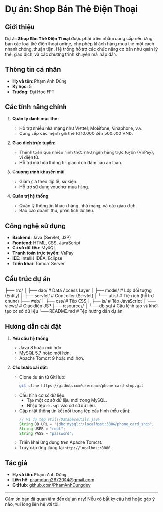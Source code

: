 # Dự án: Shop Bán Thẻ Điện Thoại

## Giới thiệu
Dự án **Shop Bán Thẻ Điện Thoại** được phát triển nhằm cung cấp nền tảng bán các loại thẻ điện thoại online, cho phép khách hàng mua thẻ một cách nhanh chóng, thuận tiện. Hệ thống hỗ trợ các chức năng cơ bản như quản lý thẻ, giao dịch, và các chương trình khuyến mãi hấp dẫn.

## Thông tin cá nhân
- **Họ và tên**: Phạm Anh Dũng  
- **Kỳ học**: 5  
- **Trường**: Đại Học FPT  

## Các tính năng chính
1. **Quản lý danh mục thẻ:**
   - Hỗ trợ nhiều nhà mạng như Viettel, Mobifone, Vinaphone, v.v.
   - Cung cấp các mệnh giá thẻ từ 10.000 đến 500.000 VNĐ.

2. **Giao dịch trực tuyến:**
   - Thanh toán qua nhiều hình thức như ngân hàng trực tuyến (VnPay), ví điện tử.
   - Hỗ trợ mã hóa thông tin giao dịch đảm bảo an toàn.

3. **Chương trình khuyến mãi:**
   - Giảm giá theo dịp lễ, sự kiện.
   - Hỗ trợ sử dụng voucher mua hàng.

4. **Quản trị hệ thống:**
   - Quản lý thông tin khách hàng, nhà mạng, và các giao dịch.
   - Báo cáo doanh thu, phân tích dữ liệu.

## Công nghệ sử dụng
- **Backend**: Java (Servlet, JSP)
- **Frontend**: HTML, CSS, JavaScript
- **Cơ sở dữ liệu**: MySQL
- **Thanh toán trực tuyến**: VnPay
- **IDE**: IntelliJ IDEA, Eclipse
- **Triển khai**: Tomcat Server

## Cấu trúc dự án
├── src/ │ ├── dao/ # Data Access Layer │ ├── model/ # Lớp đối tượng (Entity) │ ├── servlet/ # Controller (Servlet) │ └── utils/ # Tiện ích (hỗ trợ chung) ├── web/ │ ├── css/ # Tệp CSS │ ├── js/ # Tệp JavaScript │ └── views/ # Giao diện JSP ├── resources/ │ └── db.sql # Câu lệnh tạo và khởi tạo cơ sở dữ liệu └── README.md # Tệp hướng dẫn dự án

## Hướng dẫn cài đặt
1. **Yêu cầu hệ thống**:
   - Java 8 hoặc mới hơn.
   - MySQL 5.7 hoặc mới hơn.
   - Apache Tomcat 9 hoặc mới hơn.

2. **Các bước cài đặt**:
   - Clone dự án từ GitHub:  
     ```bash
     git clone https://github.com/username/phone-card-shop.git
     ```
   - Cấu hình cơ sở dữ liệu:
     - Tạo một cơ sở dữ liệu mới trong MySQL.
     - Nhập tệp `db.sql` vào cơ sở dữ liệu.
   - Cập nhật thông tin kết nối trong tệp cấu hình (nếu cần):  
     ```java
     // Ví dụ tệp utils/DatabaseUtils.java
     String DB_URL = "jdbc:mysql://localhost:3306/phone_card_shop";
     String USER = "root";
     String PASS = "password";
     ```
   - Triển khai ứng dụng trên Apache Tomcat.
   - Truy cập ứng dụng tại `http://localhost:8080`.

## Tác giả
- **Họ và tên**: Phạm Anh Dũng  
- **Liên hệ**: phamdung2672004@gmail.com  
- **GitHub**: [github.com/PhamAnhDungdev](https://github.com/PhamAnhDungdev)

---

Cảm ơn bạn đã quan tâm đến dự án này! Nếu có bất kỳ câu hỏi hoặc góp ý nào, vui lòng liên hệ với tôi.
